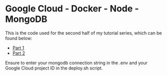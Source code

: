 # Google Cloud - Docker - Node - MongoDB

This is the code used for the second half of my tutorial series, which can be found below:

* [Part 1](https://medium.com/@francescovirga_50717/dockerizing-and-autoscaling-node-js-on-google-cloud-ef8db3b99486)
* [Part 2]()

Ensure to enter your mongodb connection string in the .env and your Google Cloud project ID in the deploy.sh script.
